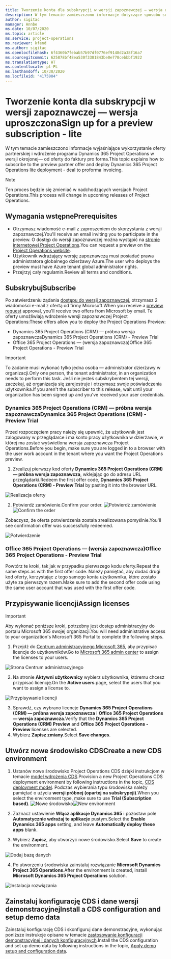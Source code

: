 ```yaml
---
title: Tworzenie konta dla subskrypcji w wersji zapoznawczej — wersja uproszczona
description: W tym temacie zamieszczono informacje dotyczące sposobu subskrypcji programu Project Operations w wersji okrojonej— od oferty do faktury pro forma.
author: sigitac
manager: Annbe
ms.date: 10/07/2020
ms.topic: article
ms.service: project-operations
ms.reviewer: kfend
ms.author: sigitac
ms.openlocfilehash: 6f4360b7febab57b97df0776ef9148d2a38f16a7
ms.sourcegitcommit: 625878bf48ea530f3381843be0e778cebbbf1922
ms.translationtype: HT
ms.contentlocale: pl-PL
ms.lasthandoff: 10/30/2020
ms.locfileid: "4175904"
---
```

# <a name="sign-up-for-a-preview-subscription---lite"></a><span data-ttu-id="a23d8-103">Tworzenie konta dla subskrypcji w wersji zapoznawczej — wersja uproszczona</span><span class="sxs-lookup"><span data-stu-id="a23d8-103">Sign up for a preview subscription - lite</span></span> 

<span data-ttu-id="a23d8-104">W tym temacie zamieszczono informacje wyjaśniające wykorzystanie oferty partnerskiej i wdrożenie programu Dynamics 365 Project Operations w wersji okrojonej— od oferty do faktury pro forma.</span><span class="sxs-lookup"><span data-stu-id="a23d8-104">This topic explains how to subscribe to the preview partner offer and deploy Dynamics 365 Project Operations lite deployment - deal to proforma invoicing.</span></span>

> [!NOTE]
> <span data-ttu-id="a23d8-105">Ten proces będzie się zmieniać w nadchodzących wersjach Project Operations.</span><span class="sxs-lookup"><span data-stu-id="a23d8-105">This process will change in upcoming releases of Project Operations.</span></span>

## <a name="prerequisites"></a><span data-ttu-id="a23d8-106">Wymagania wstępne</span><span class="sxs-lookup"><span data-stu-id="a23d8-106">Prerequisites</span></span>

- <span data-ttu-id="a23d8-107">Otrzymasz wiadomość e-mail z zaproszeniem do skorzystania z wersji zapoznawczej.</span><span class="sxs-lookup"><span data-stu-id="a23d8-107">You'll receive an email inviting you to participate in the preview.</span></span> <span data-ttu-id="a23d8-108">O dostęp do wersji zapoznawczej można wystąpić na [stronie internetowej Project Operations](https://dynamics.microsoft.com/en-us/project-operations/overview/).</span><span class="sxs-lookup"><span data-stu-id="a23d8-108">You can request a preview on the [Project Operations website](https://dynamics.microsoft.com/en-us/project-operations/overview/).</span></span>
- <span data-ttu-id="a23d8-109">Użytkownik wdrażający wersję zapoznawczą musi posiadać prawa administratora globalnego dzierżawy Azure.</span><span class="sxs-lookup"><span data-stu-id="a23d8-109">The user who deploys the preview must have Azure tenant global administrator rights.</span></span>
- <span data-ttu-id="a23d8-110">Przejrzyj cały regulamin.</span><span class="sxs-lookup"><span data-stu-id="a23d8-110">Review all terms and conditions.</span></span>

## <a name="subscribe"></a><span data-ttu-id="a23d8-111">Subskrybuj</span><span class="sxs-lookup"><span data-stu-id="a23d8-111">Subscribe</span></span>

<span data-ttu-id="a23d8-112">Po zatwierdzeniu żądania [dostępu do wersji zapoznawczej](https://forms.office.com/FormsPro/Pages/ResponsePage.aspx?id=v4j5cvGGr0GRqy180BHbR56j8lZs0FdAvwT75_WNFyxUMkRDV1NYQU5TNjE2VjhKOVBUNVg2R0s1NC4u), otrzymasz 2 wiadomości e-mail z ofertą od firmy Microsoft.</span><span class="sxs-lookup"><span data-stu-id="a23d8-112">When you receive a [preview request](https://forms.office.com/FormsPro/Pages/ResponsePage.aspx?id=v4j5cvGGr0GRqy180BHbR56j8lZs0FdAvwT75_WNFyxUMkRDV1NYQU5TNjE2VjhKOVBUNVg2R0s1NC4u) approval, you'll receive two offers from Microsoft by email.</span></span> <span data-ttu-id="a23d8-113">Te oferty umożliwiają wdrożenie wersji zapoznawczej Project Operations:</span><span class="sxs-lookup"><span data-stu-id="a23d8-113">These offers allow you to deploy the Project Operations Preview:</span></span>

- <span data-ttu-id="a23d8-114">Dynamics 365 Project Operations (CRM) — próbna wersja zapoznawcza</span><span class="sxs-lookup"><span data-stu-id="a23d8-114">Dynamics 365 Project Operations (CRM) - Preview Trial</span></span>
- <span data-ttu-id="a23d8-115">Office 365 Project Operations — (wersja zapoznawcza)</span><span class="sxs-lookup"><span data-stu-id="a23d8-115">Office 365 Project Operations - Preview Trial</span></span>

> [!IMPORTANT]
> <span data-ttu-id="a23d8-116">To zadanie musi wykonać tylko jedna osoba — administrator dzierżawy w organizacji.</span><span class="sxs-lookup"><span data-stu-id="a23d8-116">Only one person, the tenant administrator, in an organization needs to perform this task.</span></span> <span data-ttu-id="a23d8-117">Jeśli nie jesteś subskrybentem tej wersji, zaczekaj, aż organizacja się zarejestruje i otrzymasz swoje poświadczenia użytkownika.</span><span class="sxs-lookup"><span data-stu-id="a23d8-117">If you aren't the subscriber to this release, wait until your organization has been signed up and you've received your user credentials.</span></span>

### <a name="dynamics-365-project-operations-crm---preview-trial"></a><span data-ttu-id="a23d8-118">Dynamics 365 Project Operations (CRM) — próbna wersja zapoznawcza</span><span class="sxs-lookup"><span data-stu-id="a23d8-118">Dynamics 365 Project Operations (CRM) - Preview Trial</span></span> 

<span data-ttu-id="a23d8-119">Przed rozpoczęciem pracy należy się upewnić, że użytkownik jest zalogowany w przeglądarce i ma konto pracy użytkownika w dzierżawie, w której ma zostać wyświetlona wersja zapoznawcza Project Operations.</span><span class="sxs-lookup"><span data-stu-id="a23d8-119">Before you begin, make sure you are logged in to a browser with the user work account in the tenant where you want the Project Operations preview.</span></span>

1. <span data-ttu-id="a23d8-120">Zrealizuj pierwszy kod oferty **Dynamics 365 Project Operations (CRM) — próbna wersja zapoznawcza**, wklejając go do adresu URL przeglądarki.</span><span class="sxs-lookup"><span data-stu-id="a23d8-120">Redeem the first offer code, **Dynamics 365 Project Operations (CRM) - Preview Trial** by pasting it into the browser URL.</span></span>

![Realizacja oferty](./media/16RedeemFirstOfferNew.png)

2. <span data-ttu-id="a23d8-122">Potwierdź zamówienie.</span><span class="sxs-lookup"><span data-stu-id="a23d8-122">Confirm your order.</span></span>
<span data-ttu-id="a23d8-123">![Potwierdź zamówienie](./media/17ConfirmOrderNew.png)</span><span class="sxs-lookup"><span data-stu-id="a23d8-123">![Confirm the order](./media/17ConfirmOrderNew.png)</span></span>

<span data-ttu-id="a23d8-124">Zobaczysz, że oferta potwierdzenia została zrealizowana pomyślnie.</span><span class="sxs-lookup"><span data-stu-id="a23d8-124">You'll see confirmation offer was successfully redeemed.</span></span>

![Potwierdzenie](./media/18OrderConfirmationNew.png)

### <a name="office-365-project-operations---preview-trial"></a><span data-ttu-id="a23d8-126">Office 365 Project Operations — (wersja zapoznawcza)</span><span class="sxs-lookup"><span data-stu-id="a23d8-126">Office 365 Project Operations - Preview Trial</span></span>

<span data-ttu-id="a23d8-127">Powtórz te kroki, tak jak w przypadku pierwszego kodu oferty.</span><span class="sxs-lookup"><span data-stu-id="a23d8-127">Repeat the same steps as with the first offer code.</span></span> <span data-ttu-id="a23d8-128">Należy pamiętać, aby dodać drugi kod oferty, korzystając z tego samego konta użytkownika, które zostało użyte za pierwszym razem.</span><span class="sxs-lookup"><span data-stu-id="a23d8-128">Make sure to add the second offer code using the same user account that was used with the first offer code.</span></span>

## <a name="assign-licenses"></a><span data-ttu-id="a23d8-129">Przypisywanie licencji</span><span class="sxs-lookup"><span data-stu-id="a23d8-129">Assign licenses</span></span>

> [!IMPORTANT]
> <span data-ttu-id="a23d8-130">Aby wykonać poniższe kroki, potrzebny jest dostęp administracyjny do portalu Microsoft 365 swojej organizacji.</span><span class="sxs-lookup"><span data-stu-id="a23d8-130">You will need administrative access to your organization's Microsoft 365 Portal to complete the following steps.</span></span>


1. <span data-ttu-id="a23d8-131">Przejdź do [Centrum administracyjnego Microsoft 365](https://portal.office.com/), aby przypisać licencje do użytkowników.</span><span class="sxs-lookup"><span data-stu-id="a23d8-131">Go to [Microsoft 365 admin center](https://portal.office.com/) to assign the licenses to your users.</span></span>

![Strona Centrum administracyjnego](./media/14AdminPortal.png)

2. <span data-ttu-id="a23d8-133">Na stronie **Aktywni użytkownicy** wybierz użytkownika, któremu chcesz przypisać licencję.</span><span class="sxs-lookup"><span data-stu-id="a23d8-133">On the **Active users** page, select the users that you want to assign a license to.</span></span>

![Przypisywanie licencji](./media/15AssignLicenses.png)

3. <span data-ttu-id="a23d8-135">Sprawdź, czy wybrano licencje **Dynamics 365 Project Operations (CRM) — próbna wersja zapoznawcza** i **Office 365 Project Operations — wersja zapoznawcza**.</span><span class="sxs-lookup"><span data-stu-id="a23d8-135">Verify that the **Dynamics 365 Project Operations (CRM) Preview** and **Office 365 Project Operations - Preview** licenses are selected.</span></span> 
4. <span data-ttu-id="a23d8-136">Wybierz **Zapisz zmiany**.</span><span class="sxs-lookup"><span data-stu-id="a23d8-136">Select **Save changes**.</span></span>

## <a name="create-a-new-cds-environment"></a><span data-ttu-id="a23d8-137">Utwórz nowe środowisko CDS</span><span class="sxs-lookup"><span data-stu-id="a23d8-137">Create a new CDS environment</span></span>

1. <span data-ttu-id="a23d8-138">Ustanów nowe środowisko Project Operations CDS dzięki instrukcjom w temacie [model wdrożenia CDS](lite-deployment.md).</span><span class="sxs-lookup"><span data-stu-id="a23d8-138">Provision a new Project Operations CDS deployment environment by following instructions in the topic, [CDS deployment model](lite-deployment.md).</span></span> <span data-ttu-id="a23d8-139">Podczas wybierania typu środowiska należy pamiętać o użyciu **wersji próbnej (opartej na subskrypcji)**.</span><span class="sxs-lookup"><span data-stu-id="a23d8-139">When you select the environment type, make sure to use **Trial (Subscription based)**.</span></span>
<span data-ttu-id="a23d8-140">![Nowe środowisko](./media/19CreateEnvironment.png)</span><span class="sxs-lookup"><span data-stu-id="a23d8-140">![New environment](./media/19CreateEnvironment.png)</span></span>

2. <span data-ttu-id="a23d8-141">Zaznacz ustawienie **Włącz aplikacje Dynamics 365** i pozostaw pole **Automatycznie wdrażaj te aplikacje** pustym.</span><span class="sxs-lookup"><span data-stu-id="a23d8-141">Select the **Enable Dynamics 365 apps** setting, and leave **Automatically deploy these apps** blank.</span></span>  
3. <span data-ttu-id="a23d8-142">Wybierz **Zapisz**, aby utworzyć nowe środowisko.</span><span class="sxs-lookup"><span data-stu-id="a23d8-142">Select **Save** to create the environment.</span></span>

![Dodaj bazę danych](./media/20CreateEnvironment1.png)

4. <span data-ttu-id="a23d8-144">Po utworzeniu środowiska zainstaluj rozwiązanie **Microsoft Dynamics Project 365 Operations**.</span><span class="sxs-lookup"><span data-stu-id="a23d8-144">After the environment is created, install **Microsoft Dynamics 365 Project Operations** solution.</span></span> 

![Instalacja rozwiązania](./media/21InstallSolution.png)

## <a name="install-a-cds-configuration-and-setup-demo-data"></a><span data-ttu-id="a23d8-146">Zainstaluj konfigurację CDS i dane wersji demonstracyjnej</span><span class="sxs-lookup"><span data-stu-id="a23d8-146">Install a CDS configuration and setup demo data</span></span>

<span data-ttu-id="a23d8-147">Zainstaluj konfigurację CDS i skonfiguruj dane demonstracyjne, wykonując poniższe instrukcje opisane w temacie [zastosowanie konfiguracji demonstracyjnej i danych konfiguracyjnych](lite-apply-demo-setup-config-data.md).</span><span class="sxs-lookup"><span data-stu-id="a23d8-147">Install the CDS configuration and set up demo data by following instructions in the topic, [Apply demo setup and configuration data](lite-apply-demo-setup-config-data.md).</span></span>

